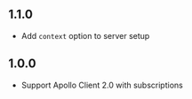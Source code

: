 ## 1.1.0

- Add `context` option to server setup

## 1.0.0

- Support Apollo Client 2.0 with subscriptions